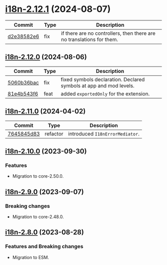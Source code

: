 <a name="i18n-2.12.1"></a>
# [i18n-2.12.1](https://github.com/ditsmod/ditsmod/releases/tag/i18n-2.12.1) (2024-08-07)

| Commit | Type | Description |
| -- | -- | -- |
| [d2e38582e6](https://github.com/ditsmod/ditsmod/commit/d2e38582e6af8) | fix | if there are no controllers, then there are no translations for them. |

<a name="i18n-2.12.0"></a>
## [i18n-2.12.0](https://github.com/ditsmod/ditsmod/releases/tag/i18n-2.12.0) (2024-08-06)

| Commit | Type | Description |
| -- | -- | -- |
| [5060b36bac](https://github.com/ditsmod/ditsmod/commit/5060b36bac09344) | fix | fixed symbols declaration. Declared symbols at app and mod levels. |
| [81e4b543f6](https://github.com/ditsmod/ditsmod/commit/81e4b543f6065a8) | feat | added `exportedOnly` for the extension. |

<a name="i18n-2.11.0"></a>
## [i18n-2.11.0](https://github.com/ditsmod/ditsmod/releases/tag/i18n-2.11.0) (2024-04-02)

| Commit | Type | Description |
| -- | -- | -- |
| [7645845d83](https://github.com/ditsmod/ditsmod/commit/7645845d83e86c1543840b57c606f34801935186) | refactor | introduced `I18nErrorMediator`. |

<a name="i18n-2.10.0"></a>
## [i18n-2.10.0](https://github.com/ditsmod/ditsmod/releases/tag/i18n-2.10.0) (2023-09-30)

### Features

- Migration to core-2.50.0.

<a name="i18n-2.9.0"></a>
## [i18n-2.9.0](https://github.com/ditsmod/ditsmod/releases/tag/i18n-2.9.0) (2023-09-07)

### Breaking changes

- Migration to core-2.48.0.

<a name="i18n-2.8.0"></a>
## [i18n-2.8.0](https://github.com/ditsmod/ditsmod/releases/tag/i18n-2.8.0) (2023-08-28)

### Features and Breaking changes

- Migration to ESM.
